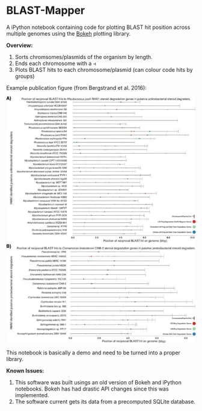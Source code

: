 # BLAST-Mapper
A iPython notebook containing code for plotting BLAST hit position across multiple genomes using the [Bokeh](http://bokeh.pydata.org/en/latest/) plotting library.

**Overview:**

  1. Sorts chromsomes/plasmids of the organism by length.
  2. Ends each chromosome with a ```⊣```
  3. Plots BLAST hits to each chromosome/plasmid (can colour code hits by groups)
  
  Example publication figure (from Bergstrand et al. 2016): 
  
  ![Example Publcation Image](https://raw.githubusercontent.com/LeeBergstrand/BLAST-Mapper/master/F4.large.jpg)

This notebook is basically a demo and need to be turned into a proper library.

**Known Issues:**

1. This software was built usings an old version of Bokeh and iPython notebooks. Bokeh has had drastic API changes since this was implemented.
2. The software current gets its data from a precomputed SQLite database.

